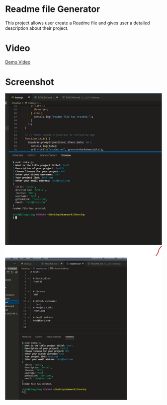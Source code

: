 
# Readme file Generator

This project allows user create a Readme file and gives user a detailed
description about their project. 

# Video
[Demo Video](https://drive.google.com/drive/folders/1pUZQ_BBkf_9_-nDPi0KwjyV0f2xXU3DM?usp=sharing)


# Screenshot
![Screenshot1](./assets/images/sc1.jpg)
![Screenshot2](./assets/images/sc2.jpg)
